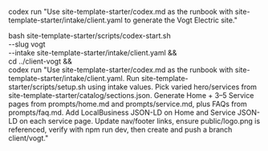 codex run "Use site-template-starter/codex.md as the runbook with site-template-starter/intake/client.yaml to generate the Vogt Electric site."



bash site-template-starter/scripts/codex-start.sh \
  --slug vogt \
  --intake site-template-starter/intake/client.yaml && \
  cd ../client-vogt && \
  codex run "Use site-template-starter/codex.md as the runbook with site-template-starter/intake/client.yaml. Run site-template-starter/scripts/setup.sh using intake values. Pick varied hero/services from site-template-starter/catalog/sections.json. Generate Home + 3–5 Service pages from prompts/home.md and prompts/service.md, plus FAQs from prompts/faq.md. Add LocalBusiness JSON-LD on Home and Service JSON-LD on each service page. Update nav/footer links, ensure public/logo.png is referenced, verify with npm run dev, then create and push a branch client/vogt."
